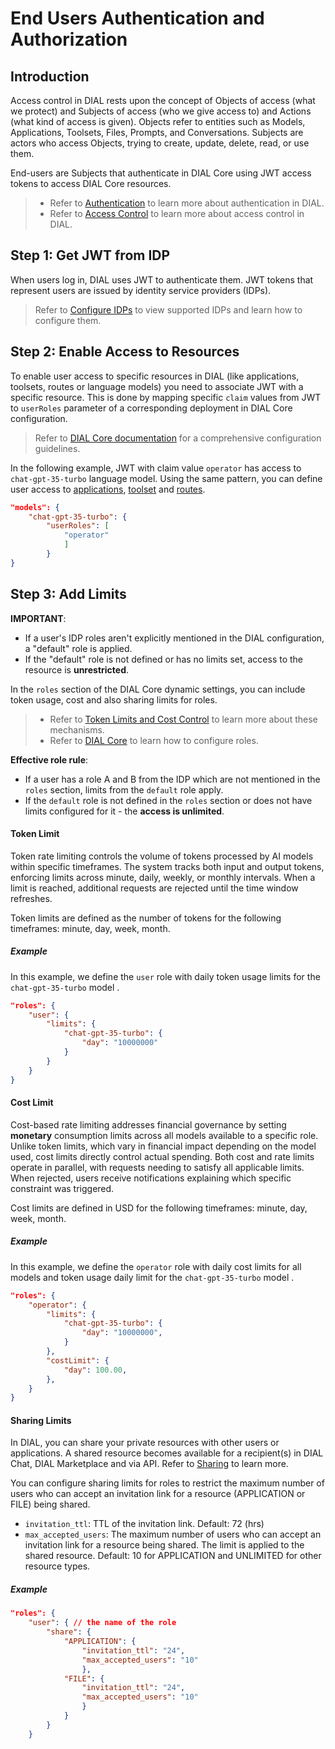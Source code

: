 # End Users Authentication and Authorization

## Introduction

Access control in DIAL rests upon the concept of Objects of access (what we protect) and Subjects of access (who we give access to) and Actions (what kind of access is given). Objects refer to entities  such as Models, Applications, Toolsets, Files, Prompts, and Conversations. Subjects are actors who access Objects, trying to create, update, delete, read, or use them.

End-users are Subjects that authenticate in DIAL Core using JWT access tokens to access DIAL Core resources.

> * Refer to [Authentication](/docs/platform/3.core/1.auth-intro.md) to learn more about authentication in DIAL.
> * Refer to [Access Control](/docs/platform/3.core/2.access-control-intro.md) to learn more about access control in DIAL.

## Step 1: Get JWT from IDP

When users log in, DIAL uses JWT to authenticate them. JWT tokens that represent users are issued by identity service providers (IDPs).

> Refer to [Configure IDPs](/docs/tutorials/2.devops/2.auth-and-access-control/2.configure-idps/0.overview.md) to view supported IDPs and learn how to configure them.

## Step 2: Enable Access to Resources

To enable user access to specific resources in DIAL (like applications, toolsets, routes or language models) you need to associate JWT with a specific resource. This is done by mapping specific `claim` values from JWT to `userRoles` parameter of a corresponding deployment in DIAL Core configuration. 

> Refer to [DIAL Core documentation](https://github.com/epam/ai-dial-core/blob/development/docs/dynamic-settings/applications.md) for a comprehensive configuration guidelines.

In the following example, JWT with claim value `operator` has access to `chat-gpt-35-turbo` language model. Using the same pattern, you can define user access to [applications](https://github.com/epam/ai-dial-core/blob/development/docs/dynamic-settings/applications.md), [toolset](https://github.com/epam/ai-dial-core/blob/development/docs/dynamic-settings/toolsets.md) and [routes](https://github.com/epam/ai-dial-core/blob/development/docs/dynamic-settings/routes.md).


```json
"models": {
    "chat-gpt-35-turbo": {
        "userRoles": [
            "operator"
            ]
        }
}
```

## Step 3: Add Limits


**IMPORTANT**: 

* If a user's IDP roles aren't explicitly mentioned in the DIAL configuration, a "default" role is applied. 
* If the "default" role is not defined or has no limits set, access to the resource is **unrestricted**. 


In the `roles` section of the DIAL Core dynamic settings, you can include token usage, cost and also sharing limits for roles. 

> * Refer to [Token Limits and Cost Control](/docs/platform/3.core/8.token-limits-and-cost-control.md) to learn more about these mechanisms.
> * Refer to [DIAL Core](https://github.com/epam/ai-dial-core/blob/development/docs/dynamic-settings/roles.md) to learn how to configure roles.

**Effective role rule**: 

* If a user has a role A and B from the IDP which are not mentioned in the `roles` section, limits from the `default` role apply. 
* If the `default` role is not defined in the `roles` section or does not have limits configured for it - the **access is unlimited**.

#### Token Limit

Token rate limiting controls the volume of tokens processed by AI models within specific timeframes. The system tracks both input and output tokens, enforcing limits across minute, daily, weekly, or monthly intervals. When a limit is reached, additional requests are rejected until the time window refreshes.

Token limits are defined as the number of tokens for the following timeframes: minute, day, week, month.

##### Example

In this example, we define the `user` role with daily token usage limits for the `chat-gpt-35-turbo` model .

```json
"roles": {
    "user": {
        "limits": {
            "chat-gpt-35-turbo": {
                "day": "10000000"
            }
        }
    }
}
```

#### Cost Limit

Cost-based rate limiting addresses financial governance by setting **monetary** consumption limits across all models available to a specific role. Unlike token limits, which vary in financial impact depending on the model used, cost limits directly control actual spending. Both cost and rate limits operate in parallel, with requests needing to satisfy all applicable limits. When rejected, users receive notifications explaining which specific constraint was triggered.

Cost limits are defined in USD for the following timeframes: minute, day, week, month.

##### Example

In this example, we define the `operator` role with daily cost limits for all models and token usage daily limit for the `chat-gpt-35-turbo` model .

```json
"roles": {
    "operator": {
        "limits": {
            "chat-gpt-35-turbo": {
                "day": "10000000",
            }
        },
        "costLimit": {
            "day": 100.00,
        },
    }
}
```

#### Sharing Limits

In DIAL, you can share your private resources with other users or applications. A shared resource becomes available for a recipient(s) in DIAL Chat, DIAL Marketplace and via API. Refer to [Sharing](/docs/platform/7.collaboration-intro.md#sharing) to learn more.

You can configure sharing limits for roles to restrict the maximum number of users who can accept an invitation link for a resource (APPLICATION or FILE) being shared. 

* `invitation_ttl`: TTL of the invitation link. Default: 72 (hrs)
* `max_accepted_users`: The maximum number of users who can accept an invitation link for a resource being shared. The limit is applied to the shared resource. Default: 10 for APPLICATION and UNLIMITED for other resource types.

##### Example

```json
"roles": {
    "user": { // the name of the role
        "share": {
            "APPLICATION": {
                "invitation_ttl": "24",
                "max_accepted_users": "10"
                },
            "FILE": {
                "invitation_ttl": "24",
                "max_accepted_users": "10"
                }
            }
        }
    }
```


